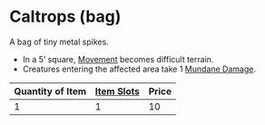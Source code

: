 # Caltrops (bag)

A bag of tiny metal spikes. 
- In a 5’ square, [Movement](../../../../../Game%20Procedures/Movement.md) becomes difficult terrain. 
- Creatures entering the affected area take 1 [Mundane Damage](../../../../../Damage%20Types/Mundane%20Damage.md).

| Quantity of Item | [Item Slots](../../../../../Player%20Characters/Derived%20Statistics/Item%20Slots.md) | Price |
| ---------------- | ------------------------------------------------------------------------------------- | ----- |
| 1                | 1                                                                                     | 10    |
